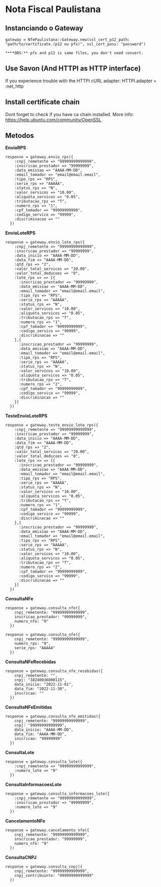 Nota Fiscal Paulistana
======================

Instanciando o Gateway
----------------------

    gateway = NfePaulistana::Gateway.new(ssl_cert_p12_path: "path/to/certificate.(p12 ou pfx)", ssl_cert_pass: "password")

    ****OBS:** pfx and p12 is same files, you don't need convert.

Use Savon (And HTTPI as HTTP interface)
---------------------------------------

If you experience trouble with the HTTPI cURL adapter:
HTTPI.adapter = :net_http

Install certificate chain
-------------------------

Dont forget to check if you have ca chain installed.
More info: https://help.ubuntu.com/community/OpenSSL

Metodos
-------

**EnvioRPS**

    response = gateway.envio_rps({
        :cnpj_remetente => "99999999999999",
        :inscricao_prestador => "99999999",
        :data_emissao => "AAAA-MM-DD",
        :email_tomador => "email@email.email",
        :tipo_rps => "RPS",
        :serie_rps => "AAAAA",
        :status_rps => "N",
        :valor_servicos => "10.00",
        :aliquota_servicos => "0.05",
        :tributacao_rps => "T",
        :numero_rps => "1",
        :cpf_tomador => "99999999999",
        :codigo_servico => "99999",
        :discriminacao => ""
      })

**EnvioLoteRPS**

    response = gateway.envio_lote_rps({
        :cnpj_remetente => "99999999999999",
        :inscricao_prestador => "99999999",
        :data_inicio => "AAAA-MM-DD",
        :data_fim => "AAAA-MM-DD",
        :qtd_rps => "2",
        :valor_total_servicos => "20.00",
        :valor_total_deducoes => "0",
        :lote_rps => => [{
          :inscricao_prestador => "99999999",
          :data_emissao => "AAAA-MM-DD",
          :email_tomador => "email@email.email",
          :tipo_rps => "RPS",
          :serie_rps => "AAAAA",
          :status_rps => "N",
          :valor_servicos => "10.00",
          :aliquota_servicos => "0.05",
          :tributacao_rps => "T",
          :numero_rps => "1",
          :cpf_tomador => "99999999999",
          :codigo_servico => "99999",
          :discriminacao => ""
        },{
          :inscricao_prestador => "99999999",
          :data_emissao => "AAAA-MM-DD",
          :email_tomador => "email@email.email",
          :tipo_rps => "RPS",
          :serie_rps => "AAAAA",
          :status_rps => "N",
          :valor_servicos => "10.00",
          :aliquota_servicos => "0.05",
          :tributacao_rps => "T",
          :numero_rps => "2",
          :cpf_tomador => "99999999999",
          :codigo_servico => "99999",
          :discriminacao => ""
        }]
      })

**TesteEnvioLoteRPS**

    response = gateway.teste_envio_lote_rps({
        :cnpj_remetente => "99999999999999",
        :inscricao_prestador => "99999999",
        :data_inicio => "AAAA-MM-DD",
        :data_fim => "AAAA-MM-DD",
        :qtd_rps => "2",
        :valor_total_servicos => "20.00",
        :valor_total_deducoes => "0",
        :lote_rps => => [{
          :inscricao_prestador => "99999999",
          :data_emissao => "AAAA-MM-DD",
          :email_tomador => "email@email.email",
          :tipo_rps => "RPS",
          :serie_rps => "AAAAA",
          :status_rps => "N",
          :valor_servicos => "10.00",
          :aliquota_servicos => "0.05",
          :tributacao_rps => "T",
          :numero_rps => "1",
          :cpf_tomador => "99999999999",
          :codigo_servico => "99999",
          :discriminacao => ""
        },{
          :inscricao_prestador => "99999999",
          :data_emissao => "AAAA-MM-DD",
          :email_tomador => "email@email.email",
          :tipo_rps => "RPS",
          :serie_rps => "AAAAA",
          :status_rps => "N",
          :valor_servicos => "10.00",
          :aliquota_servicos => "0.05",
          :tributacao_rps => "T",
          :numero_rps => "2",
          :cpf_tomador => "99999999999",
          :codigo_servico => "99999",
          :discriminacao => ""
        }]
      })

**ConsultaNFe**

    response = gateway.consulta_nfe({
        cnpj_remetente: "99999999999999",
        inscricao_prestador: "99999999",
        numero_nfe: "9"
      })

    response = gateway.consulta_nfe({
        cnpj_remetente: "99999999999999",
        numero_rps: "9",
        serie_rps: "AAAAA"
      })

**ConsultaNFeRecebidas**

    response = gateway.consulta_nfe_recebidas({
        cnpj_remetente: "",
        cnpj: "38240036000115",
        data_inicio: "2022-11-01",
        data_fim: "2022-11-30",
        inscricao: ""
      })

**ConsultaNFeEmitidas**

    response = gateway.consulta_nfe_emitidas({
        cnpj_remetente: "99999999999999",
        cnpj: "99999999999999",
        data_inicio: "AAAA-MM-DD",
        data_fim: "AAAA-MM-DD",
        inscricao: "99999999"
      })

**ConsultaLote**

    response = gateway.consulta_lote({
        :cnpj_remetente => "99999999999999",
        :numero_lote => "9"
      })

**ConsultaInformacoesLote**

    response = gateway.consulta_informacoes_lote({
        :cnpj_remetente => "99999999999999",
        :inscricao_prestador => "99999999",
        :numero_lote => "9"
      })

**CancelamentoNFe**

    response = gateway.cancelamento_nfe({
        cnpj_remetente: "99999999999999",
        inscricao_prestador: "99999999",
        numero_nfe: "9"
      })

**ConsultaCNPJ**

    response = gateway.consulta_cnpj({
        cnpj_remetente: "99999999999999",
        cnpj_contribuinte: "99999999999999"
      })

